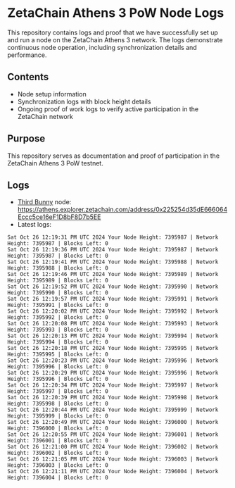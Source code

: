 # ZetaChain Athens 3 PoW Node Logs
This repository contains logs and proof that we have successfully set up and run a node on the ZetaChain Athens 3 network. The logs demonstrate continuous node operation, including synchronization details and performance.

## Contents
- Node setup information
- Synchronization logs with block height details
- Ongoing proof of work logs to verify active participation in the ZetaChain network

## Purpose
This repository serves as documentation and proof of participation in the ZetaChain Athens 3 PoW testnet.

## Logs

- [Third Bunny](https://thirdbunny.xyz/) node: https://athens.explorer.zetachain.com/address/0x225254d35dE666064Eccc5ce16eF1D8bF8D7b5EE
- Latest logs:
```
Sat Oct 26 12:19:31 PM UTC 2024 Your Node Height: 7395987 | Network Height: 7395987 | Blocks Left: 0
Sat Oct 26 12:19:36 PM UTC 2024 Your Node Height: 7395987 | Network Height: 7395987 | Blocks Left: 0
Sat Oct 26 12:19:41 PM UTC 2024 Your Node Height: 7395988 | Network Height: 7395988 | Blocks Left: 0
Sat Oct 26 12:19:46 PM UTC 2024 Your Node Height: 7395989 | Network Height: 7395989 | Blocks Left: 0
Sat Oct 26 12:19:52 PM UTC 2024 Your Node Height: 7395990 | Network Height: 7395990 | Blocks Left: 0
Sat Oct 26 12:19:57 PM UTC 2024 Your Node Height: 7395991 | Network Height: 7395991 | Blocks Left: 0
Sat Oct 26 12:20:02 PM UTC 2024 Your Node Height: 7395992 | Network Height: 7395992 | Blocks Left: 0
Sat Oct 26 12:20:08 PM UTC 2024 Your Node Height: 7395993 | Network Height: 7395993 | Blocks Left: 0
Sat Oct 26 12:20:13 PM UTC 2024 Your Node Height: 7395994 | Network Height: 7395994 | Blocks Left: 0
Sat Oct 26 12:20:18 PM UTC 2024 Your Node Height: 7395995 | Network Height: 7395995 | Blocks Left: 0
Sat Oct 26 12:20:23 PM UTC 2024 Your Node Height: 7395996 | Network Height: 7395996 | Blocks Left: 0
Sat Oct 26 12:20:29 PM UTC 2024 Your Node Height: 7395996 | Network Height: 7395996 | Blocks Left: 0
Sat Oct 26 12:20:34 PM UTC 2024 Your Node Height: 7395997 | Network Height: 7395997 | Blocks Left: 0
Sat Oct 26 12:20:39 PM UTC 2024 Your Node Height: 7395998 | Network Height: 7395998 | Blocks Left: 0
Sat Oct 26 12:20:44 PM UTC 2024 Your Node Height: 7395999 | Network Height: 7395999 | Blocks Left: 0
Sat Oct 26 12:20:49 PM UTC 2024 Your Node Height: 7396000 | Network Height: 7396000 | Blocks Left: 0
Sat Oct 26 12:20:55 PM UTC 2024 Your Node Height: 7396001 | Network Height: 7396001 | Blocks Left: 0
Sat Oct 26 12:21:00 PM UTC 2024 Your Node Height: 7396002 | Network Height: 7396002 | Blocks Left: 0
Sat Oct 26 12:21:05 PM UTC 2024 Your Node Height: 7396003 | Network Height: 7396003 | Blocks Left: 0
Sat Oct 26 12:21:11 PM UTC 2024 Your Node Height: 7396004 | Network Height: 7396004 | Blocks Left: 0
```
